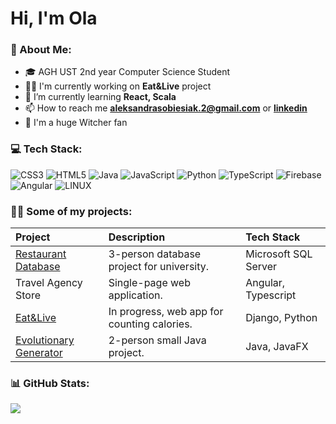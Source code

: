# Hi, I'm Ola

### 💫 About Me:
- 🎓 AGH UST 2nd year Computer Science Student<br>
- 👩‍💻 I'm currently working on **Eat&Live** project<br>
- 🌱 I’m currently learning **React, Scala**<br>
- 📫 How to reach me **aleksandrasobiesiak.2@gmail.com** or [**linkedin**](https://www.linkedin.com/in/aleksandra-sobiesiak/)<br>
- 🐺 I'm a huge Witcher fan
### 💻 Tech Stack:
![CSS3](https://img.shields.io/badge/css3-%231572B6.svg?style=for-the-badge&logo=css3&logoColor=white) ![HTML5](https://img.shields.io/badge/html5-%23E34F26.svg?style=for-the-badge&logo=html5&logoColor=white) ![Java](https://img.shields.io/badge/java-%23ED8B00.svg?style=for-the-badge&logo=java&logoColor=white) ![JavaScript](https://img.shields.io/badge/javascript-%23323330.svg?style=for-the-badge&logo=javascript&logoColor=%23F7DF1E) ![Python](https://img.shields.io/badge/python-3670A0?style=for-the-badge&logo=python&logoColor=ffdd54) ![TypeScript](https://img.shields.io/badge/typescript-%23007ACC.svg?style=for-the-badge&logo=typescript&logoColor=white) ![Firebase](https://img.shields.io/badge/firebase-%23039BE5.svg?style=for-the-badge&logo=firebase) ![Angular](https://img.shields.io/badge/angular-%23DD0031.svg?style=for-the-badge&logo=angular&logoColor=white) <!--![React](https://img.shields.io/badge/react-%2320232a.svg?style=for-the-badge&logo=react&logoColor=%2361DAFB)  --> ![LINUX](https://img.shields.io/badge/Linux-FCC624?style=for-the-badge&logo=linux&logoColor=black)

### 👩‍💻 Some of my projects:
|**Project**|**Description**|**Tech Stack**|
|:---|:---|:---|
|[Restaurant Database](https://github.com/Alxndra13/database_restaurant)|3-person database project for university. | Microsoft SQL Server |
|Travel Agency Store | Single-page web application. | Angular, Typescript |
|[Eat&Live](https://github.com/adrians127/eat-live)|In progress, web app for counting calories. | Django, Python |
|[Evolutionary Generator](https://github.com/adrians127/EvolutionaryGenerator)|2-person small Java project.|Java, JavaFX|



### 📊 GitHub Stats:
![](https://github-readme-stats.vercel.app/api/top-langs/?username=Alxndra13&theme=dark&hide_border=false&include_all_commits=true&count_private=true&layout=compact)

<!-- Proudly created with GPRM ( https://gprm.itsvg.in ) -->
